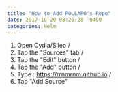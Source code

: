 ```yaml
---
title: "How to Add POLLAPO's Repo"
date: 2017-10-20 08:26:28 -0400
categories: Helm
---
```


1. Open Cydia/Sileo / 
2. Tap the "Sources" tab / 
3. Tap the "Edit" button / 
4. Tap the "Add" button / 
5. Type : https://rrnmrnm.github.io / 
6. Tap "Add Source"


